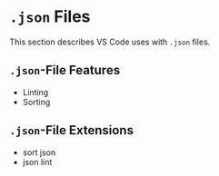 
# `.json` Files

This section describes VS Code uses with `.json` files.

## `.json`-File Features

- Linting
- Sorting

## `.json`-File Extensions

- sort json
- json lint

